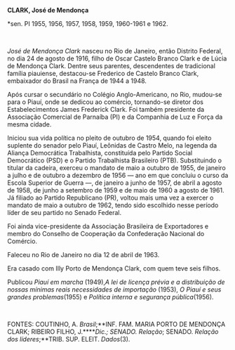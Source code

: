 **CLARK, José de Mendonça**

\*sen. PI 1955, 1956, 1957, 1958, 1959, 1960-1961 e 1962.

 

*José de Mendonça Clark* nasceu no Rio de Janeiro, então Distrito
Federal, no dia 24 de agosto de 1916, filho de Oscar Castelo Branco
Clark e de Lúcia de Mendonça Clark. Dentre seus parentes, descendentes
de tradicional família piauiense, destacou-se Frederico de Castelo
Branco Clark, embaixador do Brasil na França de 1944 a 1948.

Após cursar o secundário no Colégio Anglo-Americano, no Rio, mudou-se
para o Piauí, onde se dedicou ao comércio, tornando-se diretor dos
Estabelecimentos James Frederick Clark. Foi também presidente da
Associação Comercial de Parnaíba (PI) e da Companhia de Luz e Força da
mesma cidade.

Iniciou sua vida política no pleito de outubro de 1954, quando foi
eleito suplente do senador pelo Piauí, Leônidas de Castro Melo, na
legenda da Aliança Democrática Trabalhista, constituída pelo Partido
Social Democrático (PSD) e o Partido Trabalhista Brasileiro (PTB).
Substituindo o titular da cadeira, exerceu o mandato de maio a outubro
de 1955, de janeiro a julho e de outubro a dezembro de 1956 — ano em que
concluiu o curso da Escola Superior de Guerra —, de janeiro a junho de
1957, de abril a agosto de 1958, de junho a setembro de 1959 e de maio
de 1960 a agosto de 1961. Já filiado ao Partido Republicano (PR), voltou
mais uma vez a exercer o mandato de maio a outubro de 1962, tendo sido
escolhido nesse período líder de seu partido no Senado Federal.

Foi ainda vice-presidente da Associação Brasileira de Exportadores e
membro do Conselho de Cooperação da Confederação Nacional do Comércio.

Faleceu no Rio de Janeiro no dia 12 de abril de 1963.

Era casado com Illy Porto de Mendonça Clark, com quem teve seis filhos.

Publicou *Piauí em marcha* (1949),*A lei* *de licença prévia e a
distribuição de nossas mínimas reais necessidades de importação* (1953),
*O Piauí e seus grandes problemas*(1955) e *Política interna e segurança
pública*(1956).

 

FONTES: COUTINHO, A. *Brasil*;**INF. FAM. MARIA PORTO DE MENDONÇA CLARK;
RIBEIRO FILHO, J.*****Dic.*; SENADO*. Relação*; SENADO. *Relação dos
líderes*;**TRIB. SUP. ELEIT. *Dados*(3).

 

 
